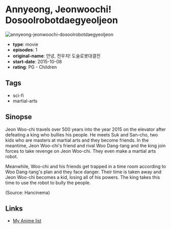 # Annyeong, Jeonwoochi! Dosoolrobotdaegyeoljeon

![annyeong-jeonwoochi-dosoolrobotdaegyeoljeon](https://cdn.myanimelist.net/images/anime/9/87371.jpg)

-   **type**: movie
-   **episodes**: 1
-   **original-name**: 안녕, 전우치! 도술로봇대결전
-   **start-date**: 2015-10-08
-   **rating**: PG - Children

## Tags

-   sci-fi
-   martial-arts

## Sinopse

Jeon Woo-chi travels over 500 years into the year 2015 on the elevator after defeating a king who bullies his people. He meets Suk and San-cho, two kids who are masters at martial arts and they become friends. In the meantime, Jeon Woo-chi's friend and rival Woo Dang-tang and the king join forces to take revenge on Jeon Woo-chi. They even make a martial arts robot.

Meanwhile, Woo-chi and his friends get trapped in a time room according to Woo Dang-tang's plan and they face danger. Their time is taken away and Jeon Woo-chi becomes a kid, losing all of his powers. The king takes this time to use the robot to bully the people.

(Source: Hancinema)

## Links

-   [My Anime list](https://myanimelist.net/anime/36161/Annyeong_Jeonwoochi_Dosoolrobotdaegyeoljeon)
